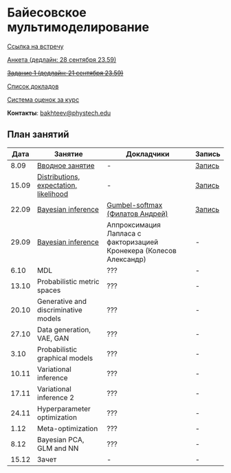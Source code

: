 # Байесовское мультимоделирование

[Ссылка на встречу](http://m1p.org/go_zoom2)

[Анкета (дедлайн: 28 сентября 23.59)](https://forms.gle/mKQ5ozDXDicrNmJa8)

~~[Задание 1 (дедлайн: 21 сентября 23.59)](task1/Readme.MD)~~

[Список докладов](talks.md)

[Система оценок за курс](eval.md)

**Контакты**: bakhteev@phystech.edu

## План занятий
|Дата|Занятие|Докладчики|Запись|
| --- | --- | --- | --- |
| 8.09 |   [Вводное занятие](slides/slides_0_intro.pdf)      | -  | [Запись](https://www.youtube.com/watch?v=O3hrivelSC4) |
| 15.09 |   [Distributions, expectation, likelihood](slides/slides_1_distributions.pdf)      | - | [Запись](https://www.youtube.com/watch?v=29hXwr3d_sU)  |
| 22.09 |   [Bayesian inference](slides/slides_2_inference.pdf)       | [Gumbel-softmax (Филатов Андрей)](student_talks/Gumbel_distribution.pdf)  |  [Запись](https://www.youtube.com/watch?v=KI0nBqBViy0) |
| 29.09 |   [Bayesian inference](slides/slides_2_inference.pdf)        | Аппроксимация Лапласа с факторизацией Кронекера (Колесов Александр)  |  - |
| 6.10 |  MDL    | ??? |  - |
| 13.10 |   Probabilistic metric spaces     | ??? |  - |
| 20.10 |   Generative and discriminative models      | ??? |  - |
| 27.10 |   Data generation, VAE, GAN      | ??? |  - |
| 3.10 |   Probabilistic graphical models       | ??? |  - |
| 10.11 |   Variational inference       | ??? |  - |
| 17.11 |   Variational inference 2      | ??? |  - |
| 24.11 |   Hyperparameter optimization     | ??? |  - |
| 1.12 |   Meta-optimization     | ??? |  - |
| 8.12 |   Bayesian PCA, GLM and NN      | ??? |  - |
| 15.12 |   Зачет     | - |  - |


